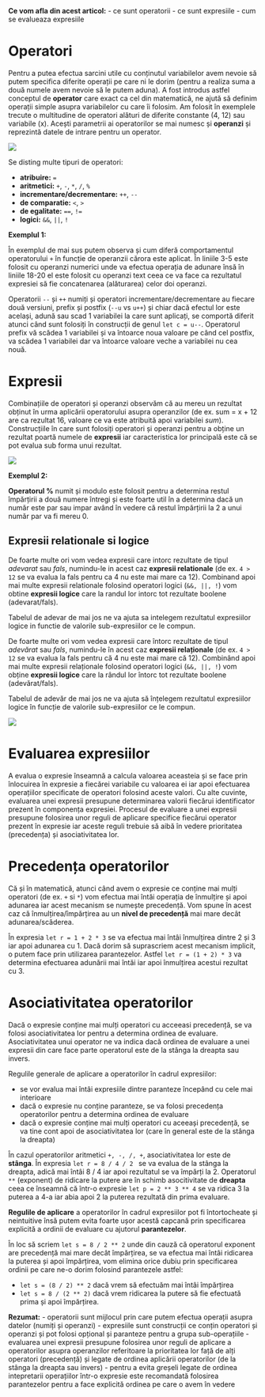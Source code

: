 <div class="tip-box">
<strong>Ce vom afla din acest articol:</strong>
- ce sunt operatorii
- ce sunt expresiile
- cum se evalueaza expresiile
</div>

# Operatori #
Pentru a putea efectua sarcini utile cu conținutul variabilelor avem nevoie să putem specifica diferite operații pe care ni le dorim (pentru a realiza suma a două numele avem nevoie să le putem aduna). A fost introdus astfel conceptul de **operator** care exact ca cel din matematică, ne ajută să definim operații simple asupra variabilelor cu care îi folosim. Am folosit în exemplele trecute o multitudine de operatori alături de diferite constante (4, 12) sau variabile (x). Acești parametrii ai operatorilor se mai numesc și **operanzi** și reprezintă datele de intrare pentru un operator. 

<img src="../wp-content/uploads/2023/img/operatori1.jpg" class="img-box">

 Se disting multe tipuri de operatori: 
 - **atribuire:** <code>=</code>
 - **aritmetici:** <code>+</code>, <code>-</code>, <code>*</code>, <code>/</code>, <code>%</code>
 - **incrementare/decrementare:** <code>++</code>, <code>--</code>
 - **de comparatie:** <code>&lt;</code>, <code>></code>
 - **de egalitate:** <code>==</code>, <code>!=</code>
 - **logici:** <code>&amp;&amp;</code>, <code>||</code>, <code>!</code>

**Exemplul 1:**
<div class="algovis" config-id="tipuri-date-2.json">
</div>

În exemplul de mai sus putem observa și cum diferă comportamentul operatorului <code>+</code> în funcție de operanzii cărora este aplicat. În liniile 3-5 este folosit cu operanzi numerici unde va efectua operația de adunare însă în liniile 18-20 el este folosit cu operanzi text ceea ce va face ca rezultatul expresiei să fie concatenarea (alăturarea) celor doi operanzi.

<p class="attention-box">
Operatorii <code>--</code> și <code>++</code> numiți și operatori incrementare/decrementare au fiecare două versiuni, prefix și postfix (<code>--u</code> vs <code>u++</code>) și chiar dacă efectul lor este același, adună sau scad 1 variabilei la care sunt aplicați, se comportă diferit atunci când sunt folosiți în construcții de genul <code>let c = u--</code>. Operatorul prefix vă scădea 1 variabilei și va întoarce noua valoare pe când cel postfix, va scădea 1 variabilei dar va întoarce valoare veche a variabilei nu cea nouă.
</p>

# Expresii #
Combinațiile de operatori și operanzi observăm că au mereu un rezultat obținut în urma aplicării operatorului asupra operanzilor (de ex. sum = x + 12 are ca rezultat 16, valoare ce va este atribuită apoi variabilei *sum*). Construcțiile în care sunt folosiți operatori și operanzi pentru a obține un rezultat poartă numele de **expresii** iar caracteristica lor principală este că se pot evalua sub forma unui rezultat.

<img src="../wp-content/uploads/2023/img/expresii1.jpg" class="img-box">

**Exemplul 2:**
<div class="algovis" config-id="tipuri-date-3.json">
</div>

<p class="tip-box"><strong>Operatorul %</strong> numit și modulo este folosit pentru a determina restul împărțirii a două numere întregi și este foarte util în a determina dacă un număr este par sau impar având în vedere că restul împărțirii la 2 a unui număr par va fi mereu 0.</p>

## Expresii relationale si logice ##
De foarte multe ori vom vedea expresii care intorc rezultate de tipul <em>adevarat</em> sau <em>fals</em>, numindu-le in acest caz <strong>expresii relationale</strong> (de ex. <code>4 > 12</code> se va evalua la fals pentru ca 4 nu este mai mare ca 12). Combinand apoi mai multe expresii relationale folosind operatori logici (<code>&amp;&amp;, ||, !</code>) vom obtine <strong>expresii logice</strong> care la randul lor intorc tot rezultate boolene (adevarat/fals).

Tabelul de adevar de mai jos ne va ajuta sa intelegem rezultatul expresiilor logice in functie de valorile sub-expresiilor ce le compun.

De foarte multe ori vom vedea expresii care întorc rezultate de tipul _adevărat_ sau _fals_, numindu-le în acest caz <strong>expresii relaționale</strong> (de ex. <code>4 > 12</code> se va evalua la fals pentru că 4 nu este mai mare că 12). Combinând apoi mai multe expresii relaționale folosind operatori logici (<code>&amp;&amp;, ||, !</code>) vom obține <strong>expresii logice</strong> care la rândul lor întorc tot rezultate boolene (adevărat/fals).

Tabelul de adevăr de mai jos ne va ajuta să înțelegem rezultatul expresiilor logice în funcție de valorile sub-expresiilor ce le compun.

<img src="../wp-content/uploads/2023/img/tabellogic.png" class="img-box">

# Evaluarea expresiilor #
A evalua o expresie înseamnă a calcula valoarea aceasteia și se face prin înlocuirea în expresie a fiecărei variabile cu valoarea ei iar apoi efectuarea operațiilor specificate de operatori folosind aceste valori. Cu alte cuvinte, evaluarea unei expresii presupune determinarea valorii fiecărui identificator prezent în componența expresiei. Procesul de evaluare a unei expresii presupune folosirea unor reguli de aplicare specifice fiecărui operator prezent în expresie iar aceste reguli trebuie să aibă în vedere prioritatea (precedența) și asociativitatea lor.

# Precedența operatorilor #
Că și în matematică, atunci când avem o expresie ce conține mai mulți operatori (de ex. <code>+</code> si <code>*</code>) vom efectua mai întăi operația de înmulțire și apoi adunarea iar acest mecanism se numește precedență. Vom spune în acest caz că înmulțirea/împărțirea au un <strong>nivel de precedență</strong> mai mare decât adunarea/scăderea.

În expresia <code>let r = 1 + 2 \* 3</code> se va efectua mai întâi înmulțirea dintre 2 și 3 iar apoi adunarea cu 1. Dacă dorim să suprascriem acest mecanism implicit, o putem face prin utilizarea parantezelor. Astfel <code>let r = (1 + 2) \* 3</code> va determina efectuarea adunării mai întăi iar apoi înmulțirea acestui rezultat cu 3.

# Asociativitatea operatorilor #
Dacă o expresie conține mai mulți operatori cu acceeasi precedență, se va folosi asociativitatea lor pentru a determina ordinea de evaluare. Asociativitatea unui operator ne va indica dacă ordinea de evaluare a unei expresii din care face parte operatorul este de la stânga la dreapta sau invers.

Regulile generale de aplicare a operatorilor în cadrul expresiilor:
- se vor evalua mai întâi expresiile dintre paranteze începând cu cele mai interioare
- dacă o expresie nu conține paranteze, se va folosi precedența operatorilor pentru a determina ordinea de evaluare
- dacă o expresie conține mai mulți operatori cu aceeași precedență, se va tine cont apoi de asociativitatea lor (care în general este de la stânga la dreapta)

În cazul operatorilor aritmetici <code>+, -, /, +</code>, asociativitatea lor este de <strong>stânga</strong>. În expresia <code>let r = 8 / 4 / 2 </code> se va evalua de la stânga la dreapta, adică mai întâi 8 / 4 iar apoi rezultatul se va împărți la 2. Operatorul <code>\*\*</code> (exponent) de ridicare la putere are în schimb asocitivitate de <strong>dreapta</strong> ceea ce înseamnă că într-o expresie <code>let p = 2 ** 3 ** 4</code> se va ridica 3 la puterea a 4-a iar abia apoi 2 la puterea rezultată din prima evaluare.

<p class="tip-box">
<strong>Regulile de aplicare</strong> a operatorilor în cadrul expresiilor pot fi întortocheate și neintuitive însă putem evita foarte ușor acestă capcană prin specificarea explicită a ordinii de evaluare cu ajutorul <strong>parantezelor</strong>.
</p>

În loc să scriem <code>let s = 8 / 2 ** 2</code> unde din cauză că operatorul exponent are precedență mai mare decât împărțirea, se va efectua mai întâi ridicarea la puterea și apoi împărțirea, vom elimina orice dubiu prin specificarea ordinii pe care ne-o dorim folosind parantezele astfel:
- <code>let s = (8 / 2) ** 2</code> dacă vrem să efectuăm mai întâi împărțirea
- <code>let s = 8 / (2 ** 2)</code> dacă vrem ridicarea la putere să fie efectuată prima și apoi împărțirea.

<div class="attention-box">
<strong>Rezumat:</strong>
- operatorii sunt mijlocul prin care putem efectua operații asupra datelor (numiți și operanzi)
- expresiile sunt construcții ce conțin operatori și operanzi și pot folosi opțional și paranteze pentru a grupa sub-operațiile 
- evaluarea unei expresii presupune folosirea unor reguli de aplicare a operatorilor asupra operanzilor referitoare la prioritatea lor față de alți operatori (precedență) și legate de ordinea aplicării operatorilor (de la stânga la dreapta sau invers)
- pentru a evita greșeli legate de ordinea intepretarii operațiilor într-o expresie este recomandată folosirea parantezelor pentru a face explicită ordinea pe care o avem în vedere
</div>
